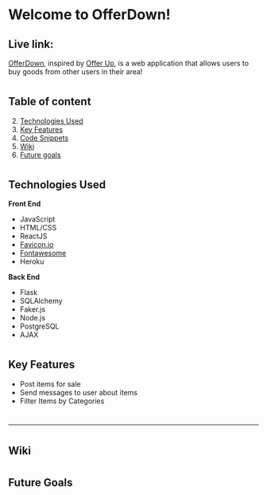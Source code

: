 # Welcome to OfferDown!

## Live link: 

[OfferDown](https://offerdown.herokuapp.com/), inspired by [Offer Up](https://offerup.com/), is a web application that allows users to buy goods from other users in their area! 

# 
## Table of content
2. [Technologies Used](https://github.com/jsalgg/offer-up#technologies-used)
3. [Key Features](https://github.com/jsalgg/offer-up#key-features)
4. [Code Snippets](https://github.com/jsalgg/offer-up#code-snippets)
5. [Wiki](https://github.com/jsalgg/offer-up#wiki)
6. [Future goals](https://github.com/jsalgg/offer-up#future-goals)

#
## Technologies Used
**Front End**
* JavaScript
* HTML/CSS
* ReactJS
* [Favicon.io](https://favicon.io)
* [Fontawesome](http://fontawesome.com/)
* Heroku

**Back End**
* Flask
* SQLAlchemy
* Faker.js
* Node.js
* PostgreSQL
* AJAX

#
## Key Features 
* Post items for sale
* Send messages to user about items
* Filter Items by Categories

#
** **


#
## Wiki


#
## Future Goals
